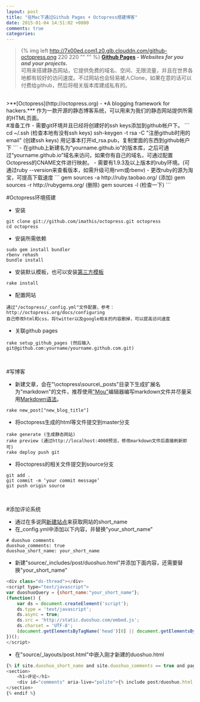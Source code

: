 ```yaml
---
layout: post
title: "在Mac下通过Github Pages + Octopress搭建博客"
date: 2015-01-04 14:51:02 +0800
comments: true
categories: 
---
```


>{% img left http://7x00ed.com1.z0.glb.clouddn.com/github-octopress.png 220 220 "" "" %}
>**[Github Pages](https://pages.github.com) - *Websites for you and your projects.***   
可用来搭建静态网站，它提供免费的域名、空间、无限流量，并且在世界各地都有较好的访问速度。不过网站也会轻易被人Clone，如果在意的话可以付费给github，然后将相关版本库建成私有的。
<br/>  
>**[Octopress](http://octopress.org) - *A blogging framework for hackers.***  
作为一款开源的静态博客系统，可以用来为我们的静态网站提供所需的HTML页面。
<!-- more -->
<br/>
#准备工作
- 需要git环境并且已经将创建好的ssh keys添加到github帐户下。
```
cd ~/.ssh (检查本地有没有ssh keys)
ssh-keygen -t rsa -C "注册github时用的email" (创建ssh keys)
用记事本打开id_rsa.pub，复制里面的东西到github帐户下
```
- 在github上新建名为“yourname.github.io”的版本库，之后可通过“yourname.github.io”域名来访问，如果你有自己的域名，可通过配置Octopress的CNAME文件进行映射。  
- 需要有1.9.3及以上版本的ruby环境。(可通过ruby --version来查看版本，如需升级可用rvm或rbenv)
- 更改ruby的源为淘宝，可提高下载速度  
```
gem sources -a http://ruby.taobao.org/  (添加)
gem sources -r http://rubygems.org/  (删除)
gem sources -l  (检查一下)
``` 

<br/>

#Octopress环境搭建
- 安装  
```
git clone git://github.com/imathis/octopress.git octopress
cd octopress
```
- 安装所需依赖  
```
sudo gem install bundler 
rbenv rehash 
bundle install
```
- 安装默认模板，也可以安装[第三方模板](https://github.com/shashankmehta/greyshade)
```
rake install
```
- 配置网站
```
通过"/octopress/_config.yml"文件配置，参考：http://octopress.org/docs/configuring
自己修改html和css，将twitter以及google相关的内容删掉，可以提高访问速度
```
- 关联github pages
```
rake setup_github_pages (然后输入 git@github.com:yourname/yourname.github.com.git)
```

<br/>

#写博客
- 新建文章，会在"\octopress\source\\_posts"目录下生成扩展名为"markdown"的文件，推荐使用["Mou"](http://25.io/mou/)编辑器编写markdown文件并尽量采用[Markdown语法](http://wowubuntu.com/markdown/)。
```
rake new_post["new_blog_title"]
```
- 将octopress生成的html等文件提交到master分支
```
rake generate (生成静态网站)
rake preview (通过http://localhost:4000预览，修改markdown文件后直接刷新即可)
rake deploy push git
```
- 将octopress的相关文件提交到source分支
```
git add .
git commit -m ‘your commit message’
git push origin source
```
<br/>

#添加评论系统
- 通过在多说网[新建站点](http://duoshuo.com/create-site)来获取网站的short_name  
- 在_config.yml中添加以下内容，并替换"your_short_name"
```
# duoshuo comments 
duoshuo_comments: true 
duoshuo_short_name: your_short_name
```
- 新建"source/_includes/post/duoshuo.html"并添加下面内容，还需要替换"your_short_name"
``` js
<div class="ds-thread"></div>
<script type="text/javascript">
var duoshuoQuery = {short_name:"your_short_name"};
(function() {
    var ds = document.createElement('script');
    ds.type = 'text/javascript';
    ds.async = true;
    ds.src = 'http://static.duoshuo.com/embed.js';
    ds.charset = 'UTF-8';
    (document.getElementsByTagName('head')[0] || document.getElementsByTagName('body')[0]).appendChild(ds);
})();
</script>
```
- 在"source/_layouts/post.html"中嵌入刚才新建的duoshuo.html  
``` js
{% if site.duoshuo_short_name and site.duoshuo_comments == true and page.comments == true %}
<section>
    <h1>评论</h1>
    <div id="comments" aria-live="polite">{% include post/duoshuo.html %}</div>
</section>
{% endif %}
```